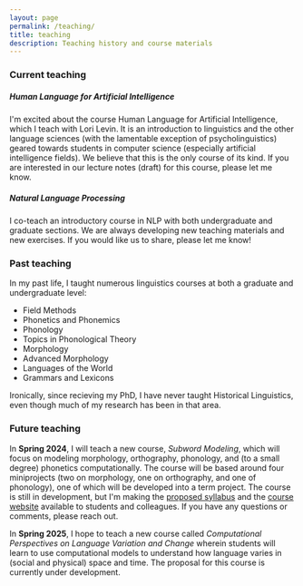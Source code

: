 ```yaml
---
layout: page
permalink: /teaching/
title: teaching
description: Teaching history and course materials
---
```


### Current teaching

##### Human Language for Artificial Intelligence

I'm excited about the course Human Language for Artificial Intelligence, which I teach with Lori Levin. It is an introduction to linguistics and the other language sciences (with the lamentable exception of psycholinguistics) geared towards students in computer science (especially artificial intelligence fields). We believe that this is the only course of its kind. If you are interested in our lecture notes (draft) for this course, please let me know.

##### Natural Language Processing

I co-teach an introductory course in NLP with both undergraduate and graduate sections. We are always developing new teaching materials and new exercises. If you would like us to share, please let me know!

### Past teaching

In my past life, I taught numerous linguistics courses at both a graduate and undergraduate level:
* Field Methods
* Phonetics and Phonemics
* Phonology
* Topics in Phonological Theory
* Morphology
* Advanced Morphology
* Languages of the World
* Grammars and Lexicons

Ironically, since recieving my PhD, I have never taught Historical Linguistics, even though much of my research has been in that area.

### Future teaching

In **Spring 2024**, I will teach a new course, _Subword Modeling_, which will focus on modeling morphology, orthography, phonology, and (to a small degree) phonetics computationally. The course will be based around four miniprojects (two on morphology, one on orthography, and one of phonology), one of which will be developed into a term project. The course is still in development, but I'm making the [proposed syllabus]({{site.baseurl}}/assets/pdf/subword-syllabus-proposal.pdf) and the [course website](https://dmort27.github.io/subwordmodeling.) available to students and colleagues. If you have any questions or comments, please reach out.

In **Spring 2025**, I hope to teach a new course called _Computational Perspectives on Language Variation and Change_ wherein students will learn to use computational models to understand how language varies in (social and physical) space and time. The proposal for this course is currently under development.